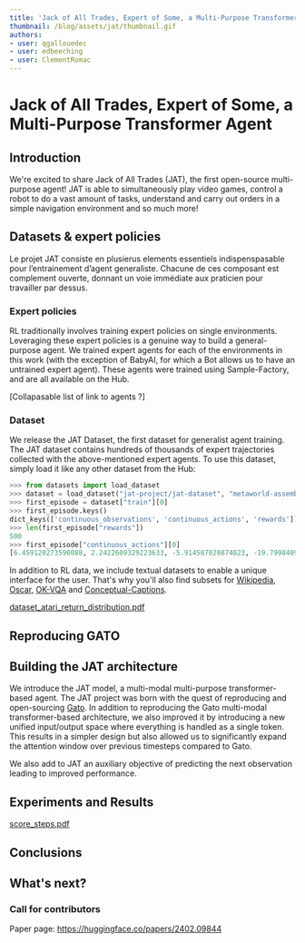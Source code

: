 ```yaml
---
title: 'Jack of All Trades, Expert of Some, a Multi-Purpose Transformer Agent'
thumbnail: /blog/assets/jat/thumbnail.gif
authors:
- user: qgallouedec
- user: edbeeching
- user: ClementRomac
---
```


# Jack of All Trades, Expert of Some, a Multi-Purpose Transformer Agent

## Introduction

We're excited to share Jack of All Trades (JAT), the first open-source multi-purpose agent! JAT is able to simultaneously play video games, control a robot to do a vast amount of tasks, understand and carry out orders in a simple navigation environment and so much more!

<!-- [Schema] -->

## Datasets & expert policies

Le projet JAT consiste en plusierus elements essentiels indispenspasable pour l’entrainement d’agent generaliste. Chacune de ces composant est complement ouverte, donnant un voie immédiate aux praticien pour travailler par dessus.

### Expert policies

RL traditionally involves training expert policies on single environments. Leveraging these expert policies is a genuine way to build a general-purpose agent. We trained expert agents for each of the environments in this work (with the exception of BabyAI, for which a Bot allows us to have an untrained expert agent). These agents were trained using Sample-Factory, and are all available on the Hub.

[Collapasable list of link to agents ?]

### Dataset

We release the JAT Dataset, the first dataset for generalist agent training. The JAT dataset contains hundreds of thousands of expert trajectories collected with the above-mentioned expert agents. To use this dataset, simply load it like any other dataset from the Hub:

```python
>>> from datasets import load_dataset
>>> dataset = load_dataset("jat-project/jat-dataset", "metaworld-assembly")
>>> first_episode = dataset["train"][0]
>>> first_episode.keys()
dict_keys(['continuous_observations', 'continuous_actions', 'rewards'])
>>> len(first_episode["rewards"])
500
>>> first_episode["continuous_actions"][0]
[6.459120273590088, 2.2422609329223633, -5.914587020874023, -19.799840927124023]
```

In addition to RL data, we include textual datasets to enable a unique interface for the user. That's why you'll also find subsets for [Wikipedia](https://en.wikipedia.org/wiki/Wikipedia:Database_download), [Oscar](https://oscar-project.org), [OK-VQA](https://okvqa.allenai.org) and [Conceptual-Captions](https://ai.google.com/research/ConceptualCaptions/).

[dataset_atari_return_distribution.pdf](Jack%20of%20All%20Trades,%20Master%20of%20Some%202ec1606871e94b4abed0967bbe2c72d8/dataset_atari_return_distribution.pdf)


## Reproducing GATO

<!-- [Is a whole section really needed? See below] -->

## Building the JAT architecture

We introduce the JAT model, a multi-modal multi-purpose transformer-based agent. The JAT project was born with the quest of reproducing and open-sourcing [Gato](https://arxiv.org/abs/2205.06175). In addition to reproducing the Gato multi-modal transformer-based architecture, we also improved it by introducing a new unified input/output space where everything is handled as a single token. This results in a simpler design but also allowed us to significantly expand the attention window over previous timesteps compared to Gato.

<!-- [Schema] -->

We also add to JAT an auxiliary objective of predicting the next observation leading to improved performance.

## Experiments and Results

[score_steps.pdf](assets/jat/score_steps.pdf)

## Conclusions

## What's next?

### Call for contributors

Paper page: https://huggingface.co/papers/2402.09844